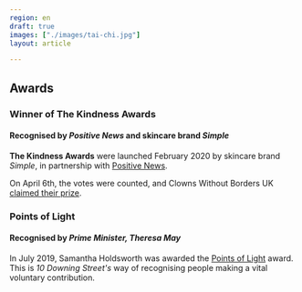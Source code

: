 ```yaml
---
region: en
draft: true
images: ["./images/tai-chi.jpg"]
layout: article

---
```


## Awards

### Winner of The Kindness Awards

#### Recognised by _Positive News_ and skincare brand _Simple_

**The Kindness Awards** were launched February 2020 by skincare brand _Simple_, in partnership with [Positive News](https://www.positive.news/society/how-a-charity-kept-children-smiling-through-the-pandemic/).

On April 6th, the votes were counted, and Clowns Without Borders UK [claimed their prize](https://www.positive.news/society/our-need-for-joy-is-greater-than-ever-clowns-without-borders-wins-kindness-awards/).

<!--
Read the full story here  (06/04/2020): https://www.positive.news/society/our-need-for-joy-is-greater-than-ever-clowns-without-borders-wins-kindness-awards/
## Others&hellip;
-->

### Points of Light

#### Recognised by _Prime Minister, Theresa&nbsp;May_

In July 2019, Samantha Holdsworth was awarded the [Points&nbsp;of&nbsp;Light](https://www.pointsoflight.gov.uk/clowns-without-borders-uk/) award. This is _10 Downing&nbsp;Street's_ way of recognising people making a vital voluntary&nbsp;contribution.

<!--
Beyond News:
- Can we do anything else with PoL?
- Do we know other PoL people?
**[Cerebral Palsy Africa](https://www.pointsoflight.gov.uk/cerebral-palsy-africa/)**
**[Malawi’s Florence Nightingale](https://www.pointsoflight.gov.uk/malawis-florence-nightingale/)**
-->

<!--
# Awards and Recognition
# Social Impact Recognition
## Prime Minister Recognition
### UK Gov. Points of Light
[![](./images/points-of-light-logo.png)](https://www.pointsoflight.gov.uk/clowns-without-borders-uk/)
## Testimonials
## Awards
-->
